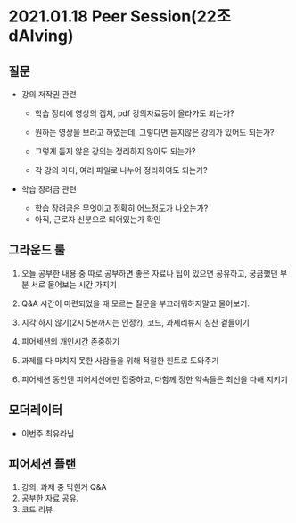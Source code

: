 # 2021.01.18 Peer Session(22조 dAIving)

## 질문

- 강의 저작권 관련

  - 학습 정리에 영상의 캡처, pdf 강의자료등이 올라가도 되는가?
  - 원하는 영상을 보라고 하였는데, 그렇다면 듣지않은 강의가 있어도 되는가?
  - 그렇게 듣지 않은 강의는 정리하지 않아도 되는가?

  - 각 강의 마다, 여러 파일로 나누어 정리하여도 되는가?

- 학습 장려금 관련

  - 학습 장려금은 무엇이고 정확히 어느정도가 나오는가?
  - 아직, 근로자 신분으로 되어있는가 확인

## 그라운드 룰

1)  오늘 공부한 내용 중 따로 공부하면 좋은 자료나 팁이 있으면 공유하고, 궁금했던 부분 서로 물어보는 시간 가지기

2) Q&A 시간이 마련되었을 때 모르는 질문을 부끄러워하지말고 물어보기.

3) 지각 하지 않기(2시 5분까지는 인정?), 코드, 과제리뷰시 칭찬 곁들이기

4) 피어세션외 개인시간 존중하기

5) 과제를 다 마치지 못한 사람들을 위해 적절한 힌트로 도와주기

6) 피어세션 동안엔 피어세션에만 집중하고, 다함께 정한 약속들은 최선을 다해 지키기

## 모더레이터

- 이번주 최유라님

## 피어세션 플랜

1. 강의, 과제 중 막힌거 Q&A
2. 공부한 자료 공유.
3. 코드 리뷰